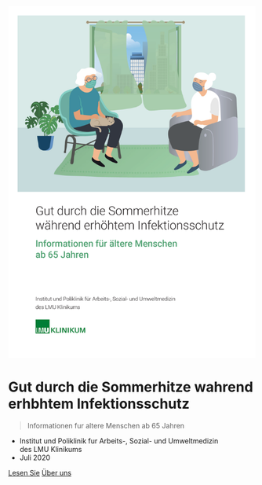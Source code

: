 ![cover](report/cover.png ':size=50%')

# Gut durch die Sommerhitze wahrend erhbhtem lnfektionsschutz

> lnformationen fur altere Menschen ab 65 Jahren

- lnstitut und Poliklinik fur Arbeits-, Sozial- und Umweltmedizin<br>
des LMU Klinikums
- Juli 2020

[Lesen Sie](report/chapter_1.md) [Über uns](basics/overview.md) 
